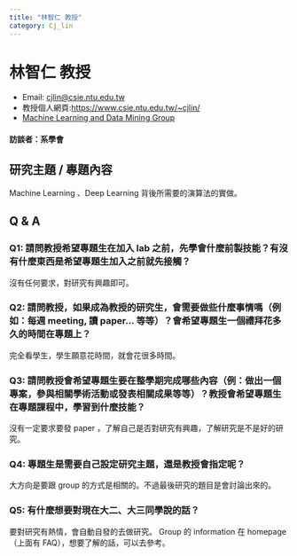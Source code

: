 ```yaml
---
title: "林智仁 教授"
category: Cj_lin
---
```


# 林智仁 教授

- Email: cjlin@csie.ntu.edu.tw
- 教授個人網頁:https://www.csie.ntu.edu.tw/~cjlin/
- [Machine Learning and Data Mining Group ](https://www.csie.ntu.edu.tw/~cjlin/mlgroup/)

#### 訪談者：系學會

## 研究主題 / 專題內容

Machine Learning 、Deep Learning 背後所需要的演算法的實做。

## Q & A

### Q1: 請問教授希望專題生在加入 lab 之前，先學會什麼前製技能？有沒有什麼東西是希望專題生加入之前就先接觸？

沒有任何要求，對研究有興趣即可。

### Q2: 請問教授，如果成為教授的研究生，會需要做些什麼事情嗎（例如：每週 meeting, 讀 paper... 等等）？會希望專題生一個禮拜花多久的時間在專題上？

完全看學生，學生願意花時間，就會花很多時間。

### Q3: 請問教授會希望專題生要在整學期完成哪些內容（例：做出一個專案，參與相關學術活動或發表相關成果等等）？教授會希望專題生在專題課程中，學習到什麼技能？

沒有一定要求要發 paper ，了解自己是否對研究有興趣，了解研究是不是好的研究。

### Q4: 專題生是需要自己設定研究主題，還是教授會指定呢？

大方向是要跟 group 的方式是相關的。不過最後研究的題目是會討論出來的。

### Q5: 有什麼想要對現在大二、大三同學說的話？

要對研究有熱情，會自動自發的去做研究。 Group 的 information 在 homepage （上面有 FAQ），想要了解的話，可以去參考。

